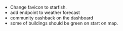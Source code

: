 - Change favicon to starfish.
- add endpoint to weather forecast
- community cashback on the dashboard
- some of buildings should be green on start on map.
